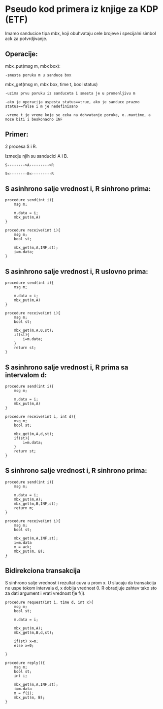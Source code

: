 # Pseudo kod primera iz knjige za KDP (ETF)

Imamo sanducice tipa mbx, koji obuhvataju cele brojeve i specijalni simbol ack za potvrdjivanje.

Operacije:
------------
mbx_put(msg m, mbx box):

	-smesta poruku m u sanduce box

mbx_get(msg m, mbx box, time t, bool status)

	-uzima prvu poruku iz sanduceta i smesta je u promenljivu m

	-ako je operacija uspesta status==true, ako je sanduce prazno status==false i m je nedefinisano

	-vreme t je vreme koje se ceka na dohvatanje poruke, o..maxtime, a moze biti i beskonacno INF


Primer:
-------
2 procesa S i R.

Izmedju njih su sanducici A i B.

	S-------->A--------->R

	S<--------B<---------R


S asinhrono salje vrednost i, R sinhrono prima:
------------------------------------------------
	procedure send(int i){
		msg m;
		
		m.data = i;
		mbx_put(m,A)
	}

	procedure receive(int i){
		msg m;
		bool st;

		mbx_get(m,A,INF,st);
		i=m.data;
	}

S asinhrono salje vrednost i, R uslovno prima:
-----------------------------------------------
	procedure send(int i){
		msg m;
		
		m.data = i;
		mbx_put(m,A)
	}

	procedure receive(int i){
		msg m;
		bool st;

		mbx_get(m,A,0,st);
		if(st){
			i=m.data;
		}
		return st;
	}

S asinhrono salje vrednost i, R prima sa intervalom d:
-------------------------------------------------------
	procedure send(int i){
		msg m;
		
		m.data = i;
		mbx_put(m,A)
	}

	procedure receive(int i, int d){
		msg m;
		bool st;

		mbx_get(m,A,d,st);
		if(st){
			i=m.data;
		}
		return st;
	}

S sinhrono salje vrednost i, R sinhrono prima:
----------------------------------------------
	procedure send(int i){
		msg m;
		
		m.data = i;
		mbx_put(m,A);
		mbx_get(m,B,INF,st);
		return m;
	}

	procedure receive(int i){
		msg m;
		bool st;

		mbx_get(m,A,INF,st);
		i=m.data
		m = ack;
		mbx_put(m, B);
	}

Bidirekciona transakcija 
--------------------------
S sinhrono salje vrednost i rezultat cuva u prom x. U slucaju da transakcija ne uspe tokom intervala d, x dobija vrednost 0. R obradjuje zahtev tako sto za dati argument i vrati vrednost fje f(i).

	procedure request(int i, time d, int x){
		msg m;
		bool st;
		
		m.data = i;
		
		mbx_put(m,A);
		mbx_get(m,B,d,st);
		
		if(st) x=m;
		else x=0;

	}

	procedure reply(){
		msg m;
		bool st;
		int i;

		mbx_get(m,A,INF,st);
		i=m.data
		m = f(i);
		mbx_put(m, B);
	}

